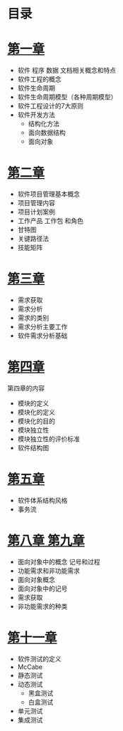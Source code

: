 # 目录
# [第一章](https://github.com/kolibreath/Notes/blob/master/SoftEngineer/软件工程第一章.md)
- 软件 程序 数据 文档相关概念和特点
- 软件工程的概念
- 软件生命周期
- 软件生命周期模型（各种周期模型）
- 软件工程设计的7大原则
- 软件开发方法
    - 结构化方法
    - 面向数据结构
    - 面向对象
# [第二章](https://github.com/kolibreath/Notes/blob/master/SoftEngineer/软件工程第二章.md)
- 软件项目管理基本概念
- 项目管理内容
- 项目计划案例
- 工作产品 工作包 和角色
- 甘特图
- 关键路径法
- 技能矩阵
# [第三章](https://github.com/kolibreath/Notes/blob/master/SoftEngineer/软件工程第三章.md)
- 需求获取
- 需求分析
- 需求的类别
- 需求分析主要工作
- 软件需求分析基础
# [第四章](https://github.com/kolibreath/Notes/blob/master/SoftEngineer/软件工程第四章.md)
第四章的内容
- 模块的定义
- 模块化的定义
- 模块化的目的
- 模块独立性
- 模块独立性的评价标准
- 软件结构图
# [第五章](https://github.com/kolibreath/Notes/blob/master/SoftEngineer/软件工程第五章.md)
- 软件体系结构风格
- 事务流
# [第八章 第九章](https://github.com/kolibreath/Notes/blob/master/SoftEngineer/软件工程第八章.md)
- 面向对象中的概念 记号和过程
- 功能需求和非功能需求
- 面向对象概念
- 面向对象中的记号
- 需求获取
- 非功能需求的种类
# [第十一章](https://github.com/kolibreath/Notes/blob/master/SoftEngineer/软件工程第十一章.md)
- 软件测试的定义
- McCabe
- 静态测试
- 动态测试
    - 黑盒测试
    - 白盒测试
- 单元测试 
- 集成测试
